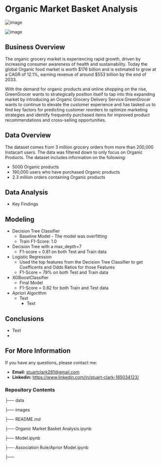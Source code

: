# Organic Market Basket Analysis
![image](https://github.com/sclarkHOU/Capstone/assets/56837718/d3657590-160b-46bb-bf26-f7a5f2e23f94)

![image](https://github.com/sclarkHOU/Organic_Market_Basket_Analysis/assets/56837718/c5b6605e-e28a-4f2a-b185-0f44366785c5)



## Business Overview
The organic grocery market is experiencing rapid growth, driven by increasing consumer awareness of health and sustainability. Today the global Organic food market is worth $176 billion and is estimated to grow at a CAGR of 12.1%, earning revenue of around $553 billion by the end of 2033.

With the demand for organic products and online shopping on the rise, GreenGrocer wants to strategically position itself to tap into this expanding market by introducing an Organic Grocery Delivery Service.GreenGrocer wants to continue to elevate the customer experience and has tasked us to find key factors for predicting customer reorders to optimize marketing strategies and identify frequently purchased items for improved product recommendations and cross-selling opportunities. 

## Data Overview
The dataset comes from 3 million grocery orders from more than 200,000 Instacart users. The data was filtered down to only focus on Organic Products. The dataset includes information on the following:
- 5000 Organic products
- 190,000 users who have purchased Organic products
- 2.3 million orders containing Organic products

## Data Analysis
- Key Findings

## Modeling
- Decision Tree Classifier
  - Baseline Model - The model was overfitting
  - Train F1-Score: 1.0
- Decision Tree with a max_depth=7
  - F1-score = 0.81 on both Test and Train data
- Logistic Regression
  - Used the top features from the Decision Tree Classifier to get Coefficents and Odds Ratios for those Features
  - F1-Score = 79% on both Test and Train data
- XGBoostClassifier
  - Final Model
  - F1-Score = 0.82 for both Train and Test data
- Apriori Algorithm
  - Text
    - Text

## Conclusions
- Text
- 
## For More Information
If you have any questions, please contact me:
- **Email:** stuartclark281@gmail.com
- **Linkedin:** https://www.linkedin.com/in/stuart-clark-185034123/

### Repository Contents
├── data

├── images

├── README.md

├── Organic Market Basket Analysis.ipynb

├── Model.ipynb

├── Association Rule/Aprior Model.ipynb

├── 
